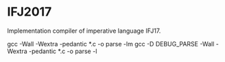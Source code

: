 # IFJ2017
Implementation compiler of imperative language IFJ17.

gcc -Wall -Wextra -pedantic *.c -o parse -lm
gcc -D DEBUG_PARSE -Wall -Wextra -pedantic *.c -o parse -l
